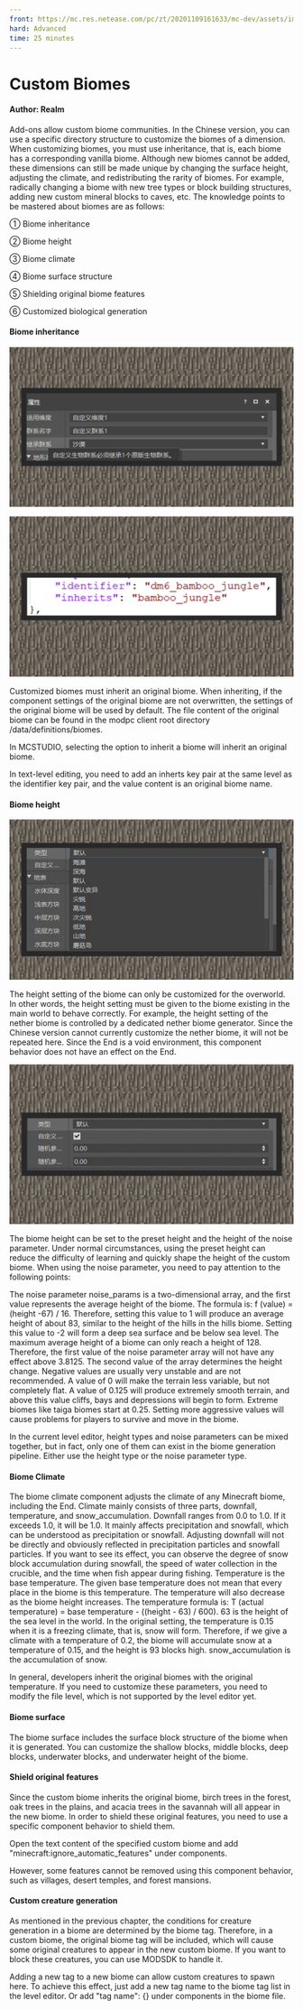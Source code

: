 ```yaml
--- 
front: https://mc.res.netease.com/pc/zt/20201109161633/mc-dev/assets/img/3_1.3b916957.jpg 
hard: Advanced 
time: 25 minutes 
--- 
```

# Custom Biomes 



#### Author: Realm 



Add-ons allow custom biome communities. In the Chinese version, you can use a specific directory structure to customize the biomes of a dimension. When customizing biomes, you must use inheritance, that is, each biome has a corresponding vanilla biome. Although new biomes cannot be added, these dimensions can still be made unique by changing the surface height, adjusting the climate, and redistributing the rarity of biomes. For example, radically changing a biome with new tree types or block building structures, adding new custom mineral blocks to caves, etc. The knowledge points to be mastered about biomes are as follows: 

① Biome inheritance 

② Biome height 

③ Biome climate 

④ Biome surface structure 

⑤ Shielding original biome features 

⑥ Customized biological generation 



#### Biome inheritance 

![](./images/3_1.jpg) 

![](./images/3_2.jpg) 

Customized biomes must inherit an original biome. When inheriting, if the component settings of the original biome are not overwritten, the settings of the original biome will be used by default. The file content of the original biome can be found in the modpc client root directory /data/definitions/biomes. 

In MCSTUDIO, selecting the option to inherit a biome will inherit an original biome. 

In text-level editing, you need to add an inherts key pair at the same level as the identifier key pair, and the value content is an original biome name. 



#### Biome height 

![](./images/3_3.jpg) 




The height setting of the biome can only be customized for the overworld. In other words, the height setting must be given to the biome existing in the main world to behave correctly. For example, the height setting of the nether biome is controlled by a dedicated nether biome generator. Since the Chinese version cannot currently customize the nether biome, it will not be repeated here. Since the End is a void environment, this component behavior does not have an effect on the End. 

![](./images/3_4.jpg) 

The biome height can be set to the preset height and the height of the noise parameter. Under normal circumstances, using the preset height can reduce the difficulty of learning and quickly shape the height of the custom biome. When using the noise parameter, you need to pay attention to the following points: 

The noise parameter noise_params is a two-dimensional array, and the first value represents the average height of the biome. The formula is: f (value) = (height -67) / 16. Therefore, setting this value to 1 will produce an average height of about 83, similar to the height of the hills in the hills biome. Setting this value to -2 will form a deep sea surface and be below sea level. The maximum average height of a biome can only reach a height of 128. Therefore, the first value of the noise parameter array will not have any effect above 3.8125. The second value of the array determines the height change. Negative values are usually very unstable and are not recommended. A value of 0 will make the terrain less variable, but not completely flat. A value of 0.125 will produce extremely smooth terrain, and above this value cliffs, bays and depressions will begin to form. Extreme biomes like taiga biomes start at 0.25. Setting more aggressive values will cause problems for players to survive and move in the biome. 

In the current level editor, height types and noise parameters can be mixed together, but in fact, only one of them can exist in the biome generation pipeline. Either use the height type or the noise parameter type. 



#### Biome Climate 

The biome climate component adjusts the climate of any Minecraft biome, including the End. Climate mainly consists of three parts, downfall, temperature, and snow_accumulation. Downfall ranges from 0.0 to 1.0. If it exceeds 1.0, it will be 1.0. It mainly affects precipitation and snowfall, which can be understood as precipitation or snowfall. Adjusting downfall will not be directly and obviously reflected in precipitation particles and snowfall particles. If you want to see its effect, you can observe the degree of snow block accumulation during snowfall, the speed of water collection in the crucible, and the time when fish appear during fishing. Temperature is the base temperature. The given base temperature does not mean that every place in the biome is this temperature. The temperature will also decrease as the biome height increases. The temperature formula is: T (actual temperature) = base temperature - ((height - 63) / 600). 63 is the height of the sea level in the world. In the original setting, the temperature is 0.15 when it is a freezing climate, that is, snow will form. Therefore, if we give a climate with a temperature of 0.2, the biome will accumulate snow at a temperature of 0.15, and the height is 93 blocks high. snow_accumulation is the accumulation of snow. 

In general, developers inherit the original biomes with the original temperature. If you need to customize these parameters, you need to modify the file level, which is not supported by the level editor yet. 



#### Biome surface 

The biome surface includes the surface block structure of the biome when it is generated. You can customize the shallow blocks, middle blocks, deep blocks, underwater blocks, and underwater height of the biome. 



#### Shield original features 

Since the custom biome inherits the original biome, birch trees in the forest, oak trees in the plains, and acacia trees in the savannah will all appear in the new biome. In order to shield these original features, you need to use a specific component behavior to shield them. 

Open the text content of the specified custom biome and add "minecraft:ignore_automatic_features" under components. 

However, some features cannot be removed using this component behavior, such as villages, desert temples, and forest mansions.



#### Custom creature generation 

As mentioned in the previous chapter, the conditions for creature generation in a biome are determined by the biome tag. Therefore, in a custom biome, the original biome tag will be included, which will cause some original creatures to appear in the new custom biome. If you want to block these creatures, you can use MODSDK to handle it. 

Adding a new tag to a new biome can allow custom creatures to spawn here. To achieve this effect, just add a new tag name to the biome tag list in the level editor. Or add "tag name": {} under components in the biome file.